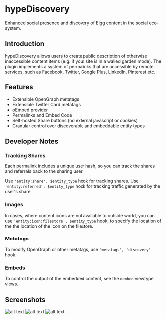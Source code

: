hypeDiscovery
=============

Enhanced social presence and discovery of Elgg content in the social eco-system.


## Introduction

hypeDiscovery allows users to create public description of otherwise inaccessible
content items (e.g. if your site is in a walled garden mode). The plugin implements
a system of permalinks that are accessible by remote services, such as Facebook,
Twitter, Google Plus, LinkedIn, Pinterest etc. 


## Features

* Extensible OpenGraph metatags
* Extensible Twitter Card metatags
* oEmbed provider
* Permalinks and Embed Code
* Self-hosted Share buttons (no external javascript or cookies)
* Granular control over discoverable and embeddable entity types

## Developer Notes

### Tracking Shares

Each permalink includes a unique user hash, so you can track the shares and referrals
back to the sharing user.

Use ```'entity:share', $entity_type``` hook for tracking shares.
Use ```'entity:referred', $entity_type``` hook for tracking traffic generated by the user's share

### Images

In cases, where content icons are not available to outside world, you can use
```'entity:icon:filestore', $entity_type``` hook, to specify the location of the
the location of the icon on the filestore.

### Metatags

To modify OpenGraph or other metatags, use ```'metatags', 'discovery'``` hook.


### Embeds

To control the output of the embedded content, see the ```oembed``` viewtype views.


## Screenshots

![alt text](https://raw.github.com/hypeJunction/hypeDiscovery/master/screenshots/entity_share.png "Share")
![alt text](https://raw.github.com/hypeJunction/hypeDiscovery/master/screenshots/entity_discovery.png "Discovery Settings")
![alt text](https://raw.github.com/hypeJunction/hypeDiscovery/master/screenshots/site_profile.png "Site Profile")